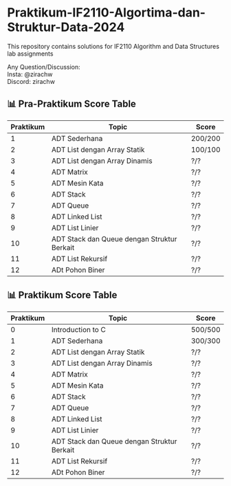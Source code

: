 # Praktikum-IF2110-Algortima-dan-Struktur-Data-2024

This repository contains solutions for IF2110 Algorithm and Data Structures lab assignments

Any Question/Discussion: <br>
Insta: @zirachw <br>
Discord: zirachw <br>

## 📊 Pra-Praktikum Score Table

| Praktikum    | Topic                                         | Score  |
|--------------|-----------------------------------------------|--------|
| 1            | ADT Sederhana                                 | 200/200|
| 2            | ADT List dengan Array Statik                  | 100/100|
| 3            | ADT List dengan Array Dinamis                 | ?/?    |
| 4            | ADT Matrix                                    | ?/?    |
| 5            | ADT Mesin Kata                                | ?/?    |
| 6            | ADT Stack                                     | ?/?    |
| 7            | ADT Queue                                     | ?/?    |
| 8            | ADT Linked List                               | ?/?    |
| 9            | ADT List Linier                               | ?/?    |
| 10           | ADT Stack dan Queue dengan Struktur Berkait   | ?/?    |
| 11           | ADT List Rekursif                             | ?/?    |
| 12           | ADt Pohon Biner                               | ?/?    |

## 📊 Praktikum Score Table

| Praktikum    | Topic                                         | Score  |
|--------------|-----------------------------------------------|--------|
| 0            | Introduction to C                             | 500/500|
| 1            | ADT Sederhana                                 | 300/300|
| 2            | ADT List dengan Array Statik                  | ?/?    |
| 3            | ADT List dengan Array Dinamis                 | ?/?    |
| 4            | ADT Matrix                                    | ?/?    |
| 5            | ADT Mesin Kata                                | ?/?    |
| 6            | ADT Stack                                     | ?/?    |
| 7            | ADT Queue                                     | ?/?    |
| 8            | ADT Linked List                               | ?/?    |
| 9            | ADT List Linier                               | ?/?    |
| 10           | ADT Stack dan Queue dengan Struktur Berkait   | ?/?    |
| 11           | ADT List Rekursif                             | ?/?    |
| 12           | ADt Pohon Biner                               | ?/?    |
